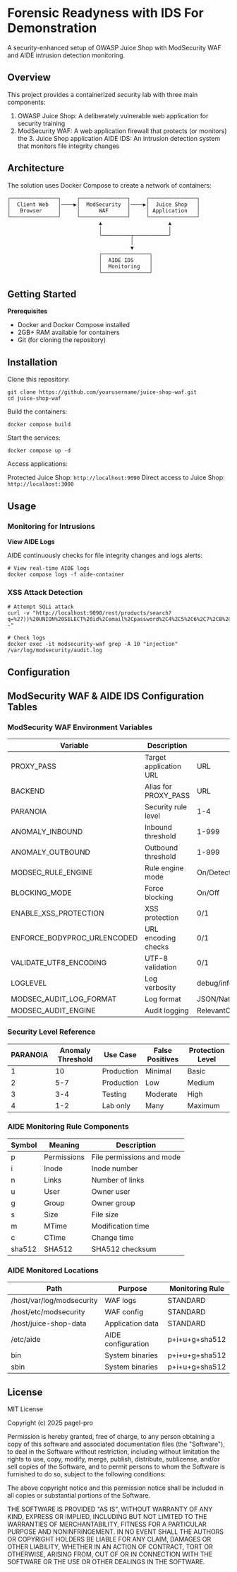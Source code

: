 # Forensic Readyness with IDS For Demonstration

A security-enhanced setup of OWASP Juice Shop with ModSecurity WAF and AIDE intrusion detection monitoring.

## Overview
This project provides a containerized security lab with three main components:

1. OWASP Juice Shop: A deliberately vulnerable web application for security training
2. ModSecurity WAF: A web application firewall that protects (or monitors) the 3. Juice Shop application
AIDE IDS: An intrusion detection system that monitors file integrity changes

## Architecture
The solution uses Docker Compose to create a network of containers:

```
┌───────────────┐     ┌───────────────┐     ┌───────────────┐
│  Client Web   │────▶│  ModSecurity  │────▶│  Juice Shop   │
│   Browser     │     │      WAF      │     │ Application   │
└───────────────┘     └───────────────┘     └───────────────┘
                             ▲                     ▲
                             │                     │
                             └─────────┬───────────┘
                                       │
                                       ▼
                             ┌───────────────┐
                             │  AIDE IDS     │
                             │  Monitoring   │
                             └───────────────┘
```

## Getting Started

**Prerequisites**

* Docker and Docker Compose installed
* 2GB+ RAM available for containers
* Git (for cloning the repository)

## Installation

Clone this repository:

```
git clone https://github.com/yourusername/juice-shop-waf.git
cd juice-shop-waf
```

Build the containers:

```
docker compose build
```

Start the services:

```
docker compose up -d
```

Access applications:

Protected Juice Shop: `http://localhost:9090`
Direct access to Juice Shop: `http://localhost:3000`

## Usage

### Monitoring for Intrusions

**View AIDE Logs**

AIDE continuously checks for file integrity changes and logs alerts:

```
# View real-time AIDE logs
docker compose logs -f aide-container
```

### XSS Attack Detection

```
# Attempt SQLi attack
curl -v "http://localhost:9090/rest/products/search?q=%27))%20UNION%20SELECT%20id%2Cemail%2Cpassword%2C4%2C5%2C6%2C7%2C8%2C9%20from%20users%20--"

# Check logs
docker exec -it modsecurity-waf grep -A 10 "injection" /var/log/modsecurity/audit.log
```


## Configuration

## ModSecurity WAF & AIDE IDS Configuration Tables

### ModSecurity WAF Environment Variables

| Variable | Description | Options | Example |
|----------|-------------|---------|---------|
| PROXY_PASS | Target application URL | URL | http://juice-shop:3000 |
| BACKEND | Alias for PROXY_PASS | URL | http://juice-shop:3000 |
| PARANOIA | Security rule level | 1-4 | 2 |
| ANOMALY_INBOUND | Inbound threshold | 1-999 | 5 |
| ANOMALY_OUTBOUND | Outbound threshold | 1-999 | 4 |
| MODSEC_RULE_ENGINE | Rule engine mode | On/DetectionOnly/Off | DetectionOnly |
| BLOCKING_MODE | Force blocking | On/Off | Off |
| ENABLE_XSS_PROTECTION | XSS protection | 0/1 | 1 |
| ENFORCE_BODYPROC_URLENCODED | URL encoding checks | 0/1 | 1 |
| VALIDATE_UTF8_ENCODING | UTF-8 validation | 0/1 | 1 |
| LOGLEVEL | Log verbosity | debug/info/notice/warn/error | debug |
| MODSEC_AUDIT_LOG_FORMAT | Log format | JSON/Native | JSON |
| MODSEC_AUDIT_ENGINE | Audit logging | RelevantOnly/On/Off | RelevantOnly |

### Security Level Reference

| PARANOIA | Anomaly Threshold | Use Case | False Positives | Protection Level |
|----------|-------------------|----------|----------------|-----------------|
| 1 | 10 | Production | Minimal | Basic |
| 2 | 5-7 | Production | Low | Medium |
| 3 | 3-4 | Testing | Moderate | High |
| 4 | 1-2 | Lab only | Many | Maximum |

### AIDE Monitoring Rule Components

| Symbol | Meaning | Description |
|--------|---------|-------------|
| p | Permissions | File permissions and mode |
| i | Inode | Inode number |
| n | Links | Number of links |
| u | User | Owner user |
| g | Group | Owner group |
| s | Size | File size |
| m | MTime | Modification time |
| c | CTime | Change time |
| sha512 | SHA512 | SHA512 checksum |

### AIDE Monitored Locations

| Path | Purpose | Monitoring Rule |
|------|---------|----------------|
| /host/var/log/modsecurity | WAF logs | STANDARD |
| /host/etc/modsecurity | WAF config | STANDARD |
| /host/juice-shop-data | Application data | STANDARD |
| /etc/aide | AIDE configuration | p+i+u+g+sha512 |
| bin | System binaries | p+i+u+g+sha512 |
| sbin | System binaries | p+i+u+g+sha512 |



## License

MIT License

Copyright (c) 2025 pagel-pro

Permission is hereby granted, free of charge, to any person obtaining a copy
of this software and associated documentation files (the "Software"), to deal
in the Software without restriction, including without limitation the rights
to use, copy, modify, merge, publish, distribute, sublicense, and/or sell
copies of the Software, and to permit persons to whom the Software is
furnished to do so, subject to the following conditions:

The above copyright notice and this permission notice shall be included in all
copies or substantial portions of the Software.

THE SOFTWARE IS PROVIDED "AS IS", WITHOUT WARRANTY OF ANY KIND, EXPRESS OR
IMPLIED, INCLUDING BUT NOT LIMITED TO THE WARRANTIES OF MERCHANTABILITY,
FITNESS FOR A PARTICULAR PURPOSE AND NONINFRINGEMENT. IN NO EVENT SHALL THE
AUTHORS OR COPYRIGHT HOLDERS BE LIABLE FOR ANY CLAIM, DAMAGES OR OTHER
LIABILITY, WHETHER IN AN ACTION OF CONTRACT, TORT OR OTHERWISE, ARISING FROM,
OUT OF OR IN CONNECTION WITH THE SOFTWARE OR THE USE OR OTHER DEALINGS IN THE
SOFTWARE.

